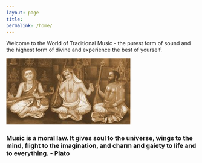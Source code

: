 ```yaml
---
layout: page
title: 
permalink: /home/
---
```


Welcome to the World of Traditional Music - the purest  form of sound and the highest form of divine and experience the best of yourself.

<img class="home-trimurthis" src="/images/trimurthis.jpg" />

### Music is a moral law. It gives soul to the universe, wings to the mind, flight to the imagination, and charm and gaiety to life and to everything.  - Plato